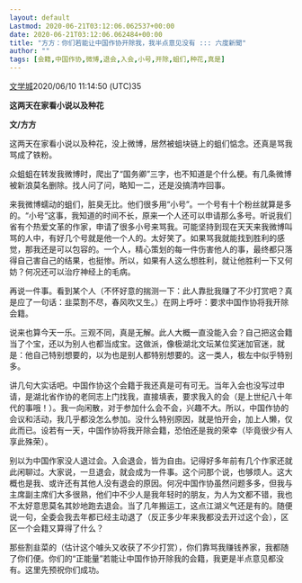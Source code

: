 ```yaml
---
layout: default
Lastmod: 2020-06-21T03:12:06.062537+00:00
date: 2020-06-21T03:12:06.062484+00:00
title: "方方：你们若能让中国作协开除我，我半点意见没有 ::: 六度新聞"
author: ""
tags: [会籍,中国作协,微博,退会,入会,小号,开除,蛆们,种花,真是]
---
```


[文学城](https://6do.news/source/571)2020/06/10 11:14:50 (UTC)35

**这两天在家看小说以及种花**

  

**文/方方**

  

这两天在家看小说以及种花，没上微博，居然被蛆块链上的蛆们惦念。还真是骂我骂成了铁粉。

  

众蛆蛆在转发我微博时，爬出了“国务卿”三字，也不知道是个什么梗。有几条微博被新浪莫名删除。找人问了问，略知一二，还是没搞清咋回事。

  

来我微博蠕动的蛆们，脏臭无比。他们很多用“小号”。一个号有十个粉丝就算是多的。“小号”这事，我知道的时间不长，原来一个人还可以申请那么多号。听说我们省有个热爱文革的作家，申请了很多小号来骂我。可能坚持到现在天天来我微博叫骂的人中，有好几个号就是他一个人的。太好笑了。如果骂我就能找到胜利的感觉，那我还是可以包容的。一个人，精心策划的每一件伤害他人的事，最终都只落得自己害自己的结果，也挺惨。所以，如果有人这么想胜利，就让他胜利一下又何妨？何况还可以治疗神经上的毛病。

  

再说一件事。看到某个人（不怀好意的揣测一下：此人靠批我赚了不少打赏吧？真是应了一句话：韭菜割不尽，春风吹又生。）在网上呼吁：要求中国作协将我开除会籍。

  

说来也算今天一乐。三观不同，真是无解。此人大概一直没能入会？自己把这会籍当了个宝，还以为别人也都当成宝。这做派，像极湖北文坛某位奖迷加官迷，就是：他自己特别想要的，以为也是别人都特别想要的。这一类人，极左中似乎特别多。

  

讲几句大实话吧。中国作协这个会籍于我还真是可有可无。当年入会也没写过申请，是湖北省作协的老同志上门找我，直接填表，要求我入的会（是上世纪八十年代的事哦！）。我一向闲散，对于参加什么会不会，兴趣不大。所以，中国作协的会议和活动，我几乎都没怎么参加。没什么特别原因，就是怕开会，加上人懒，仅此而已。设若有一天，中国作协将我开除会籍，恐怕还是我的荣幸（毕竟很少有人享此殊荣）。

  

别以为中国作家没人退过会。入会退会，皆为自由。记得好多年前有几个作家还就此闲聊过。大家说，一旦退会，就会成为一件事。这个问那个说，也够烦人。这大概也是我、或许还有其他人没有退会的原因。何况中国作协虽然问题多多，但我与主席副主席们大多很熟，他们中不少人是我年轻时的朋友，为人为文都不错，我也不太好意思莫名其妙地跑去退会。当了几年搬运工，这点江湖义气还是有的。随便说一句，全委会我去年都已经主动退了（反正多少年来我都没去开过这个会），区区一个会籍又算得了什么？

  

那些割韭菜的（估计这个噱头又收获了不少打赏），你们靠骂我赚钱养家，我都随了你们便。你们的“正能量”若能让中国作协开除我的会籍，我更是半点意见都没有。这里先预祝你们成功。

